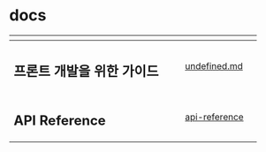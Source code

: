 # docs

<table data-card-size="large" data-view="cards"><thead><tr><th></th><th data-hidden></th><th data-hidden></th><th data-hidden data-card-target data-type="content-ref"></th><th data-hidden data-card-cover data-type="files"></th></tr></thead><tbody><tr><td><h2>프론트 개발을 위한 가이드</h2></td><td></td><td></td><td><a href="undefined.md">undefined.md</a></td><td></td></tr><tr><td><h2>API Reference</h2></td><td></td><td></td><td><a href="api-reference/">api-reference</a></td><td></td></tr></tbody></table>

